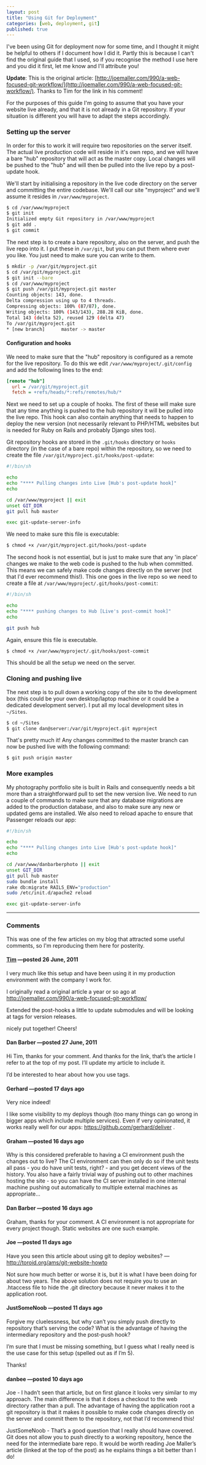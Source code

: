 ```yaml
---
layout: post
title: "Using Git for Deployment"
categories: [web, deployment, git]
published: true
---
```


I've been using Git for deployment now for some time, and I thought it might be helpful to others if I document how I did it. Partly this is because I can't find the original guide that I used, so if you recognise the method I use here and you did it first, let me know and I'll attribute you!

**Update**: This is the original article: [http://joemaller.com/990/a-web-focused-git-workflow/](http://joemaller.com/990/a-web-focused-git-workflow/). Thanks to Tim for the link in his comment!

For the purposes of this guide I'm going to assume that you have your website live already, and that it is not already in a Git repository. If your situation is different you will have to adapt the steps accordingly.

<!-- more -->

### Setting up the server

In order for this to work it will require two repositories on the server itself. The actual live production code will reside in it's own repo, and we will have a bare "hub" repository that will act as the master copy. Local changes will be pushed to the "hub" and will then be pulled into the live repo by a post-update hook.

We'll start by initialising a repository in the live code directory on the server and committing the entire codebase. We'll call our site "myproject" and we'll assume it resides in `/var/www/myproject`.

``` bash
$ cd /var/www/myproject
$ git init
Initialized empty Git repository in /var/www/myproject
$ git add .
$ git commit
```

The next step is to create a bare repository, also on the server, and push the live repo into it. I put these in `/var/git`, but you can put them where ever you like. You just need to make sure you can write to them.

``` bash
$ mkdir -p /var/git/myproject.git
$ cd /var/git/myproject.git
$ git init --bare
$ cd /var/www/myproject
$ git push /var/git/myproject.git master
Counting objects: 143, done.
Delta compression using up to 4 threads.
Compressing objects: 100% (87/87), done.
Writing objects: 100% (143/143), 288.28 KiB, done.
Total 143 (delta 52), reused 129 (delta 47)
To /var/git/myproject.git
* [new branch]      master -> master
```

#### Configuration and hooks

We need to make sure that the "hub" repository is configured as a remote for the live repository. To do this we edit `/var/www/myproject/.git/config` and add the following lines to the end:

```ini
[remote "hub"]
  url = /var/git/myproject.git
  fetch = +refs/heads/*:refs/remotes/hub/*
```

Next we need to set up a couple of hooks. The first of these will make sure that any time anything is pushed to the hub repository it will be pulled into the live repo. This hook can also contain anything that needs to happen to deploy the new version (not necessarily relevant to PHP/HTML websites but is needed for Ruby on Rails and probably Django sites too).

Git repository hooks are stored in the `.git/hooks` directory or `hooks` directory (in the case of a bare repo) within the repository, so we need to create the file `/var/git/myproject.git/hooks/post-update`:

``` sh
#!/bin/sh

echo
echo "**** Pulling changes into Live [Hub's post-update hook]"
echo

cd /var/www/myproject || exit
unset GIT_DIR
git pull hub master

exec git-update-server-info
```

We need to make sure this file is executable:

``` bash
$ chmod +x /var/git/myproject.git/hooks/post-update
```

The second hook is not essential, but is just to make sure that any 'in place' changes we make to the web code is pushed to the hub when committed. This means we can safely make code changes directly on the server (not that I'd ever recommend this!). This one goes in the live repo so we need to create a file at `/var/www/myproject/.git/hooks/post-commit`:

``` sh
#!/bin/sh

echo
echo "**** pushing changes to Hub [Live's post-commit hook]"
echo

git push hub
```

Again, ensure this file is executable.

``` bash
$ chmod +x /var/www/myproject/.git/hooks/post-commit
```

This should be all the setup we need on the server.

### Cloning and pushing live

The next step is to pull down a working copy of the site to the development box (this could be your own desktop/laptop machine or it could be a dedicated development server). I put all my local development sites in `~/Sites`.

``` bash
$ cd ~/Sites
$ git clone dan@server:/var/git/myproject.git myproject
```

That's pretty much it! Any changes committed to the master branch can now be pushed live with the following command:

``` bash
$ git push origin master
```

### More examples

My photography portfolio site is built in Rails and consequently needs a bit more than a straightforward pull to set the new version live. We need to run a couple of commands to make sure that any database migrations are added to the production database, and also to make sure any new or updated gems are installed. We also need to reload apache to ensure that Passenger reloads our app:

```sh
#!/bin/sh

echo
echo "**** Pulling changes into Live [Hub's post-update hook]"
echo

cd /var/www/danbarberphoto || exit
unset GIT_DIR
git pull hub master
sudo bundle install
rake db:migrate RAILS_ENV="production"
sudo /etc/init.d/apache2 reload

exec git-update-server-info
```

------------------------------------------

### Comments

This was one of the few articles on my blog that attracted some useful comments, so I'm reproducing them here for posterity.

#### [Tim](http://www.shiropetto.net/) —posted 26 June, 2011

I very much like this setup and have been using it in my production environment with the company I work for.

I originally read a original article a year or so ago at <http://joemaller.com/990/a-web-focused-git-workflow/>

Extended the post-hooks a little to update submodules and will be looking at tags for version releases.

nicely put together! Cheers!

#### Dan Barber —posted 27 June, 2011

Hi Tim, thanks for your comment. And thanks for the link, that’s the article I refer to at the top of my post. I’ll update my article to include it.

I’d be interested to hear about how you use tags.

#### Gerhard —posted 17 days ago

Very nice indeed!

I like some visibility to my deploys though (too many things can go wrong in bigger apps which include multiple services). Even if very opinionated, it works really well for our apps: https://github.com/gerhard/deliver .

#### Graham —posted 16 days ago

Why is this considered preferable to having a CI environment push the changes out to live? The CI environment can then only do so if the unit tests all pass - you do have unit tests, right? - and you get decent views of the history. You also have a fairly trivial way of pushing out to other machines hosting the site - so you can have the CI server installed in one internal machine pushing out automatically to multiple external machines as appropriate…

#### Dan Barber —posted 16 days ago

Graham, thanks for your comment. A CI environment is not appropriate for every project though. Static websites are one such example.

#### Joe —posted 11 days ago

Have you seen this article about using git to deploy websites? — http://toroid.org/ams/git-website-howto

Not sure how much better or worse it is, but it is what I have been doing for about two years. The above solution does not require you to use an .htaccess file to hide the .git directory because it never makes it to the application root.

#### JustSomeNoob —posted 11 days ago

Forgive my cluelessness, but why can’t you simply push directly to repository that’s serving the code? What is the advantage of having the intermediary repository and the post-push hook?

I’m sure that I must be missing something, but I guess what I really need is the use case for this setup (spelled out as if I’m 5).

Thanks!

#### danbee —posted 10 days ago

Joe - I hadn’t seen that article, but on first glance it looks very similar to my approach. The main difference is that it does a checkout to the web directory rather than a pull. The advantage of having the application root a git repository is that it makes it possible to make code changes directly on the server and commit them to the repository, not that I’d recommend this!

JustSomeNoob - That’s a good question that I really should have covered. Git does not allow you to push directly to a working repository, hence the need for the intermediate bare repo. It would be worth reading Joe Maller’s article (linked at the top of the post) as he explains things a bit better than I do!
